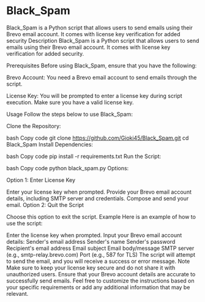 # Black_Spam
Black_Spam is a Python script that allows users to send emails using their Brevo email account. It comes with license key verification for added security
Description
Black_Spam is a Python script that allows users to send emails using their Brevo email account. It comes with license key verification for added security.

Prerequisites
Before using Black_Spam, ensure that you have the following:

Brevo Account: You need a Brevo email account to send emails through the script.

License Key: You will be prompted to enter a license key during script execution. Make sure you have a valid license key.

Usage
Follow the steps below to use Black_Spam:

Clone the Repository:

bash
Copy code
git clone https://github.com/Gioki45/Black_Spam.git
cd Black_Spam
Install Dependencies:

bash
Copy code
pip install -r requirements.txt
Run the Script:

bash
Copy code
python black_spam.py
Options:

Option 1: Enter License Key

Enter your license key when prompted.
Provide your Brevo email account details, including SMTP server and credentials.
Compose and send your email.
Option 2: Quit the Script

Choose this option to exit the script.
Example
Here is an example of how to use the script:

Enter the license key when prompted.
Input your Brevo email account details:
Sender's email address
Sender's name
Sender's password
Recipient's email address
Email subject
Email body/message
SMTP server (e.g., smtp-relay.brevo.com)
Port (e.g., 587 for TLS)
The script will attempt to send the email, and you will receive a success or error message.
Note
Make sure to keep your license key secure and do not share it with unauthorized users.
Ensure that your Brevo account details are accurate to successfully send emails.
Feel free to customize the instructions based on your specific requirements or add any additional information that may be relevant.






